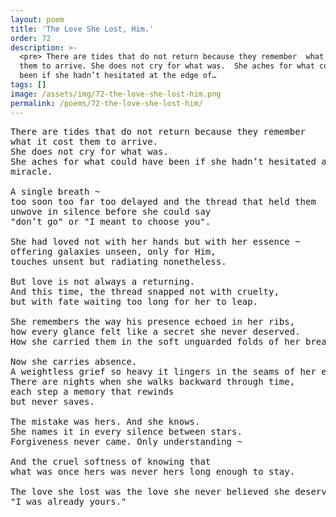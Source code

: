 ```yaml
---
layout: poem
title: 'The Love She Lost, Him.'
order: 72
description: >-
  <pre> There are tides that do not return because they remember  what it cost
  them to arrive. She does not cry for what was.  She aches for what could have
  been if she hadn’t hesitated at the edge of…
tags: []
image: /assets/img/72-the-love-she-lost-him.png
permalink: /poems/72-the-love-she-lost-him/
---
```


<pre>
There are tides that do not return because they remember 
what it cost them to arrive.
She does not cry for what was. 
She aches for what could have been if she hadn’t hesitated at the edge of 
miracle.

A single breath ~ 
too soon too far too delayed and the thread that held them 
unwove in silence before she could say 
"don’t go" or "I meant to choose you".

She had loved not with her hands but with her essence ~ 
offering galaxies unseen, only for Him, 
touches unsent but radiating nonetheless.

But love is not always a returning.
And this time, the thread snapped not with cruelty, 
but with fate waiting too long for her to leap.

She remembers the way his presence echoed in her ribs, 
how every glance felt like a secret she never deserved. 
How she carried them in the soft unguarded folds of her breath.

Now she carries absence. 
A weightless grief so heavy it lingers in the seams of her existence.
There are nights when she walks backward through time, 
each step a memory that rewinds 
but never saves.

The mistake was hers. And she knows. 
She names it in every silence between stars.
Forgiveness never came. Only understanding ~ 

And the cruel softness of knowing that 
what was once hers was never hers long enough to stay.

The love she lost was the love she never believed she deserved until it was too late to say :
"I was already yours."
</pre>
